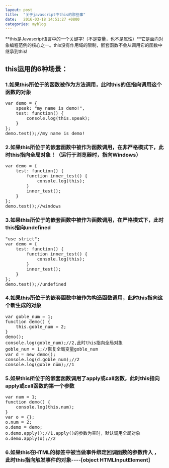 ```yaml
---
layout: post
title:  "关于javascript中this的那些事"
date:   2016-03-18 14:51:27 +0800
categories: myblog
---
```


**this是Javascript语言中的一个关键字!（不是变量，也不是属性）**它是面向对象编程范例的核心之一。this没有作用域的限制，嵌套函数不会从调用它的函数中继承到this!

## this运用的6种场景：

### 1.如果this所位于的函数被作为方法调用，此时this的值指向调用这个函数的对象
<pre class="brush:js;">
var demo = {
    speak: "my name is demo!",
    test: function() {
        console.log(this.speak);
    }
};
demo.test();//my name is demo!
</pre>
### 2.如果this所位于的嵌套函数中被作为函数调用，在非严格模式下，此时this指向全局对象！（运行于浏览器时，指向Windows）
<pre class="brush:js;">
var demo = {
    test: function() {
        function inner_test() {
            console.log(this);
        }
        inner_test();
    }
};
demo.test();//windows
</pre>
### 3.如果this所位于的嵌套函数中被作为函数调用，在严格模式下，此时this指向undefined
<pre class="brush:js;">
"use strict";
var demo = {
    test: function() {
        function inner_test() {
            console.log(this);
        }
        inner_test();
    }
};
demo.test();//undefined
</pre>
### 4.如果this所位于的嵌套函数中被作为构造函数调用，此时this指向这个新生成的对象
<pre class="brush:js;">
var goble_num = 1;
function demo() {
    this.goble_num = 2;
}
demo();
console.log(goble_num);//2,此时this指向全局对象
goble_num = 1;//恢复全局变量goble_num
var d = new demo();
console.log(d.goble_num);//2
console.log(goble_num);//1
</pre>
### 5.如果this所位于的嵌套函数调用了apply或call函数，此时this指向apply或call函数的第一个参数
<pre class="brush:js;">
var num = 1;
function demo() {
    console.log(this.num);
}
var o = {};
o.num = 2;
o.demo = demo;
o.demo.apply();//1,apply()的参数为空时，默认调用全局对象
o.demo.apply(o);//2
</pre>
### 6.如果this在HTML的标签中被当做事件绑定回调函数的参数传入 ，此时this指向触发事件的对象----[object HTMLInputElement]
